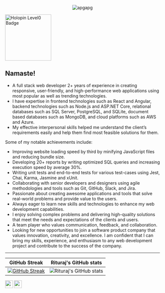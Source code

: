  <p align="center"> <img src="https://komarev.com/ghpvc/?username=rituraj00&label=Profile%20views&color=0e75b6&style=flat" alt="apgapg" /> </p>

<img width="150px" src="https://github.com/rituraj00/rituraj00/assets/77140528/b75d2c6b-87d0-4d03-90ca-0d03da9a9e16" alt="Holopin Level0 Badge" />

## Namaste!

- A full stack web developer 2+ years of experience in creating responsive, user-friendly, and high-performance web applications using most popular as well as trending technologies. 
- I have expertise in frontend technologies such as React and Angular, backend technologies such as Node.js and ASP.NET Core, relational databases such as SQL Server, PostgreSQL, and SQLite, document based databases such as MongoDB, and cloud platforms such as AWS and Azure. 
- My effective interpersonal skills helped me understand the client’s requirements easily and help them find most feasible solutions for them. 

Some of my notable achievements include: 
 - Improving website loading speed by third by minifying JavaScript files and reducing bundle size.
 - Developing 20+ reports by writing optimized SQL queries and increasing execution speed by average 30%.
 - Writing unit tests and end-to-end tests for various test-cases using Jest, Chai, Karma, Jasmine and xUnit.
 - Collaborating with senior developers and designers using agile methodologies and tools such as Git, GitHub, Slack, and Jira.
 - Passionate about creating awesome applications and tools that solve real-world problems and provide value to the users. 
 - Always eager to learn new skills and technologies to enhance my web development capabilities. 
 - I enjoy solving complex problems and delivering high-quality solutions that meet the needs and expectations of the clients and users. 
 - A team player who values communication, feedback, and collaboration.
 - Looking for new opportunities to join a software product company that values innovation, creativity, and excellence. I am confident that I can bring my skills, experience, and enthusiasm to any web development project and contribute to the success of the company.

-----------

GitHub Streak             |  Rituraj's GitHub stats
:-------------------------:|:-------------------------:
 [![GitHub Streak](https://streak-stats.demolab.com?user=rituraj00&theme=github-dark-blue&date_format=M%20j%5B%2C%20Y%5D&mode=weekly)](https://git.io/streak-stats) | ![Rituraj's GitHub stats](https://github-readme-stats.vercel.app/api?username=rituraj00&count_private=true&theme=transparent)

 <p><a href="https://www.twitter.com/rajritu001"><img src="https://img.shields.io/badge/twitter-%231DA1F2.svg?&style=for-the-badge&logo=twitter&logoColor=white" height=25></a> <a href="https://www.linkedin.com/in/rituraj001/"><img src="https://img.shields.io/badge/linkedin-%230077B5.svg?&style=for-the-badge&logo=linkedin&logoColor=white" height=25></a> </p>



 


